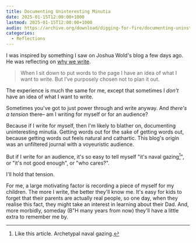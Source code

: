 ```yaml
---
title: Documenting Uninteresting Minutia
date: 2025-01-15T12:00:00+1000
lastmod: 2025-01-15T12:00:00+1000
audio: https://archive.org/download/digging-for-fire/documenting-uninsteresting-minutia.mp3
categories:
  - Reflections
---
```


I was inspired by something I saw on Joshua Wold's blog a few days ago. He was reflecting on [why we write](https://joshuawold.com/why-we-write/).

> When I sit down to put words to the page I have an idea of what I want to write. But I’ve purposely chosen not to plan it out. 

The experience is much the same for me, except that sometimes I _don't_ have an idea of what I want to write.

Sometimes you've got to just power through and write anyway. And *there's a tension* there– am I writing for myself or for an audience?

Because if I write for myself, then I'm likely to blather on, documenting uninteresting minutia. Getting words out for the sake of getting words out, because getting words out feels natural and cathartic. This blog's origin was an unfiltered journal with a voyeuristic audience.

But if I write for an audience, it's so easy to tell myself "it's naval gazing[^1]", or "it's not good enough", or "who cares?".

I'll hold that tension.

For me, a large motivating factor is recording a piece of myself for my children. The more I write, the better they'll know me. It's easy for kids to forget that their parents are actually real people, so one day, when they realise this fact, they might take an interest in learning about their Dad. And, more morbidly, someday (B"H many years from now) they'll have a little extra to remember me by.

[^1]: Like this article. Archetypal naval gazing.